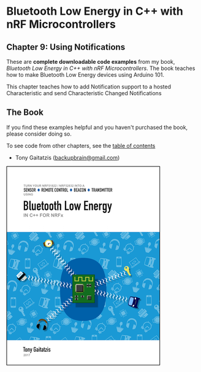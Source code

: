 # Bluetooth Low Energy in C++ with nRF Microcontrollers

## Chapter 9: Using Notifications


These are **complete downloadable code examples** from my book, _Bluetooth Low Energy in C++ with nRF Microcontrollers_.  The book teaches how to make Bluetooth Low Energy devices using Arduino 101.

This chapter teaches how to add Notification support to a hosted Characteristic and send Characteristic Changed Notifications

## The Book

If you find these examples helpful and you haven't purchased the book, please consider doing so.

To see code from other chapters, see the [table of contents](https://github.com/BluetoothLowEnergyInCppWithnRFx/Book)

- Tony Gaitatzis (<backupbrain@gmail.com>)

![BookCover](https://github.com/BluetoothLowEnergyInCppWithnRFx/Book/blob/master/Bluetooth%20Low%20Energy%20in%20C%2B%2B%20with%20nRFx%20Cover.png)
